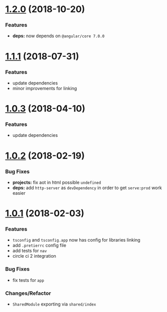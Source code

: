 # [1.2.0](https://github.com/sketch7/angular-skeleton-app/compare/1.1.1...1.2.0) (2018-10-20)

### Features

- **deps:** now depends on `@angular/core 7.0.0`


# [1.1.1](https://github.com/sketch7/angular-skeleton-app/compare/1.1.0...1.1.1) (2018-07-31)

### Features

- update dependencies
- minor improvements for linking


# [1.0.3](https://github.com/sketch7/angular-skeleton-app/compare/1.0.2...1.0.3) (2018-04-10)

### Features

- update dependencies

# [1.0.2](https://github.com/sketch7/angular-skeleton-app/compare/1.0.1...1.0.2) (2018-02-19)


### Bug Fixes

- **projects:** fix aot in html possible `undefined`
- **deps:** add `http-server` as `devDependency` in order to get `serve:prod` work easier


# [1.0.1](https://github.com/sketch7/angular-skeleton-app/compare/1.0.0...1.0.1) (2018-02-03)

### Features

- `tsconfig` and `tsconfig.app` now has config for libraries linking
- add `.pretierrc` config file
- add tests for `nav`
- circle ci 2 integration

### Bug Fixes

- fix tests for `app`

### Changes/Refactor

 - `SharedModule` exporting via `shared/index`
